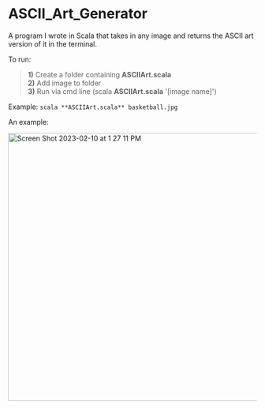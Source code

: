 # ASCII_Art_Generator

A program I wrote in Scala that takes in any image and returns the ASCII art version of it in the terminal.

To run: <br>
> **1)** Create a folder containing **ASCIIArt.scala** <br>
> **2)** Add image to folder <br>
> **3)** Run via cmd line (scala **ASCIIArt.scala** '[image name]')

Example: `scala **ASCIIArt.scala** basketball.jpg`
  
An example: 
  
<img width="543" alt="Screen Shot 2023-02-10 at 1 27 11 PM" src="https://user-images.githubusercontent.com/125074849/218180649-b3303568-c571-4139-be60-5518b7a60144.png">
